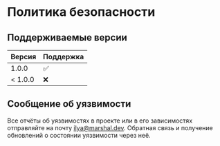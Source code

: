 # Политика безопасности

## Поддерживаемые версии

| Версия | Поддержка          |
| ------- | ------------------ |
| 1.0.0   | :white_check_mark: |
| < 1.0.0   | :x:                |

## Сообщение об уязвимости

Все отчёты об уязвимостях в проекте или в его зависимостях отправляйте на почту ilya@marshal.dev.
Обратная связь и получение обновлений о состоянии уязвимости через неё.
